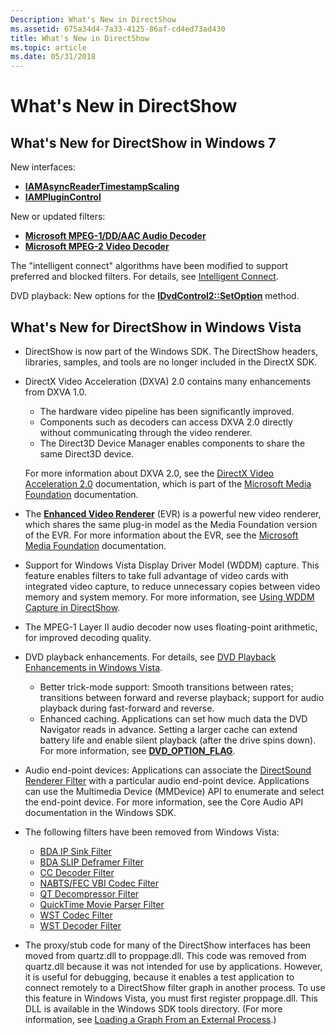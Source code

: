 ```yaml
---
Description: What's New in DirectShow
ms.assetid: 675a34d4-7a33-4125-86af-cd4ed73ad430
title: What's New in DirectShow
ms.topic: article
ms.date: 05/31/2018
---
```


# What's New in DirectShow

## What's New for DirectShow in Windows 7

New interfaces:

-   [**IAMAsyncReaderTimestampScaling**](/windows/desktop/api/Strmif/nn-strmif-iamasyncreadertimestampscaling)
-   [**IAMPluginControl**](/windows/desktop/api/Strmif/nn-strmif-iamplugincontrol)

New or updated filters:

-   [**Microsoft MPEG-1/DD/AAC Audio Decoder**](microsoft-mpeg-1-dd-audio-decoder.md)
-   [**Microsoft MPEG-2 Video Decoder**](microsoft-mpeg-2-video-decoder.md)

The "intelligent connect" algorithms have been modified to support preferred and blocked filters. For details, see [Intelligent Connect](intelligent-connect.md).

DVD playback: New options for the [**IDvdControl2::SetOption**](/windows/desktop/api/Strmif/nf-strmif-idvdcontrol2-setoption) method.

## What's New for DirectShow in Windows Vista

-   DirectShow is now part of the Windows SDK. The DirectShow headers, libraries, samples, and tools are no longer included in the DirectX SDK.
-   DirectX Video Acceleration (DXVA) 2.0 contains many enhancements from DXVA 1.0.

    -   The hardware video pipeline has been significantly improved.
    -   Components such as decoders can access DXVA 2.0 directly without communicating through the video renderer.
    -   The Direct3D Device Manager enables components to share the same Direct3D device.

    For more information about DXVA 2.0, see the [DirectX Video Acceleration 2.0](../medfound/directx-video-acceleration-2-0.md) documentation, which is part of the [Microsoft Media Foundation](../medfound/microsoft-media-foundation-sdk.md) documentation.

-   The [**Enhanced Video Renderer**](enhanced-video-renderer-filter.md) (EVR) is a powerful new video renderer, which shares the same plug-in model as the Media Foundation version of the EVR. For more information about the EVR, see the [Microsoft Media Foundation](../medfound/microsoft-media-foundation-sdk.md) documentation.
-   Support for Windows Vista Display Driver Model (WDDM) capture. This feature enables filters to take full advantage of video cards with integrated video capture, to reduce unnecessary copies between video memory and system memory. For more information, see [Using WDDM Capture in DirectShow](using-wddm-capture-in-directshow.md).
-   The MPEG-1 Layer II audio decoder now uses floating-point arithmetic, for improved decoding quality.
-   DVD playback enhancements. For details, see [DVD Playback Enhancements in Windows Vista](dvd-playback-enhancements-in-windows-vista.md).
    -   Better trick-mode support: Smooth transitions between rates; transitions between forward and reverse playback; support for audio playback during fast-forward and reverse.
    -   Enhanced caching. Applications can set how much data the DVD Navigator reads in advance. Setting a larger cache can extend battery life and enable silent playback (after the drive spins down). For more information, see [**DVD\_OPTION\_FLAG**](/windows/win32/api/strmif/ne-strmif-dvd_option_flag).
-   Audio end-point devices: Applications can associate the [DirectSound Renderer Filter](directsound-renderer-filter.md) with a particular audio end-point device. Applications can use the Multimedia Device (MMDevice) API to enumerate and select the end-point device. For more information, see the Core Audio API documentation in the Windows SDK.
-   The following filters have been removed from Windows Vista:
    -   [BDA IP Sink Filter](/previous-versions/windows/desktop/mstv/bda-ip-sink-filter)
    -   [BDA SLIP Deframer Filter](/previous-versions/windows/desktop/mstv/bda-slip-deframer-filter)
    -   [CC Decoder Filter](cc-decoder-filter.md)
    -   [NABTS/FEC VBI Codec Filter](/previous-versions/windows/desktop/mstv/nabts-fec-vbi-codec-filter)
    -   [QT Decompressor Filter](qt-decompressor-filter.md)
    -   [QuickTime Movie Parser Filter](quicktime-movie-parser-filter.md)
    -   [WST Codec Filter](wst-codec-filter.md)
    -   [WST Decoder Filter](wst-decoder-filter.md)
-   The proxy/stub code for many of the DirectShow interfaces has been moved from quartz.dll to proppage.dll. This code was removed from quartz.dll because it was not intended for use by applications. However, it is useful for debugging, because it enables a test application to connect remotely to a DirectShow filter graph in another process. To use this feature in Windows Vista, you must first register proppage.dll. This DLL is available in the Windows SDK tools directory. (For more information, see [Loading a Graph From an External Process](loading-a-graph-from-an-external-process.md).)

 

 